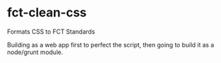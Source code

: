 fct-clean-css
=============

Formats CSS to FCT Standards


Building as a web app first to perfect the script, then going to build it as a node/grunt module.
